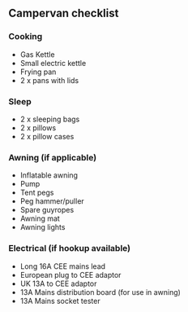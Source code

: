 ## Campervan checklist

### Cooking
- Gas Kettle
- Small electric kettle
- Frying pan
- 2 x pans with lids

### Sleep
- 2 x sleeping bags
- 2 x pillows
- 2 x pillow cases
  
### Awning (if applicable)
- Inflatable awning
- Pump
- Tent pegs
- Peg hammer/puller
- Spare guyropes
- Awning mat
- Awning lights

### Electrical (if hookup available)
- Long 16A CEE mains lead
- European plug to CEE adaptor
- UK 13A to CEE adaptor
- 13A Mains distribution board (for use in awning)
- 13A Mains socket tester
